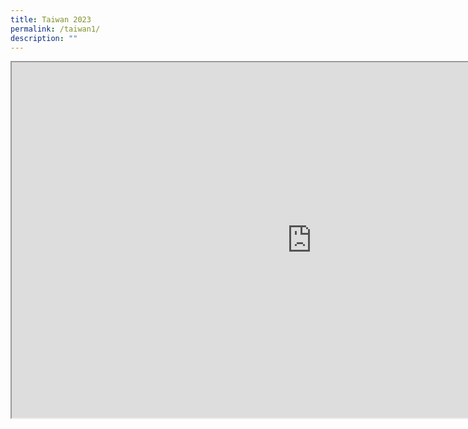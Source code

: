 ```yaml
---
title: Taiwan 2023
permalink: /taiwan1/
description: ""
---
```




<iframe allowfullscreen="true" height="569" width="960" frameborder="1" src="https://docs.google.com/presentation/d/e/2PACX-1vQIOgy_zPWe6tqQCkiMRGmAvgodSTAwazJfY7nYOkx5aPdtiImX8tysC1r0X-QL4rngtMD_t6nYbKdV/embed?start=true&amp;loop=true&amp;delayms=3000"></iframe>